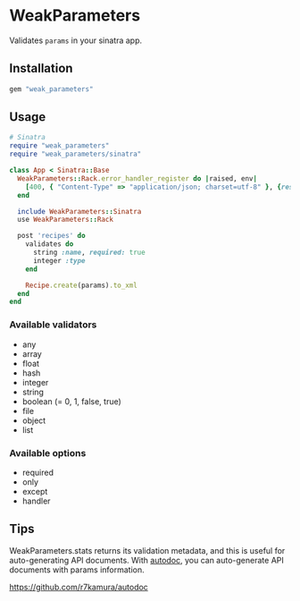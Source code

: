 # WeakParameters
Validates `params` in your sinatra app.

## Installation
```ruby
gem "weak_parameters"
```

## Usage

```ruby
# Sinatra
require "weak_parameters"                                                                            |
require "weak_parameters/sinatra"                                                                    |

class App < Sinatra::Base
  WeakParameters::Rack.error_handler_register do |raised, env|
    [400, { "Content-Type" => "application/json; charset=utf-8" }, {result: false, error: raised}.to_json]
  end

  include WeakParameters::Sinatra
  use WeakParameters::Rack

  post 'recipes' do
    validates do
      string :name, required: true
      integer :type
    end

    Recipe.create(params).to_xml
  end
end
```

### Available validators
* any
* array
* float
* hash
* integer
* string
* boolean (= 0, 1, false, true)
* file
* object
* list

### Available options
* required
* only
* except
* handler

## Tips
WeakParameters.stats returns its validation metadata, and this is useful for auto-generating API documents.
With [autodoc](https://github.com/r7kamura/autodoc), you can auto-generate API documents with params information.

https://github.com/r7kamura/autodoc

